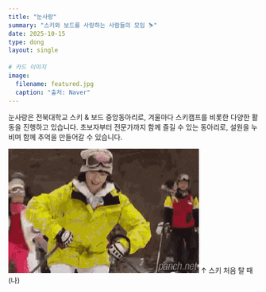 ```yaml
---
title: "눈사랑"
summary: "스키와 보드를 사랑하는 사람들의 모임 ⛷️"
date: 2025-10-15
type: dong
layout: single

# 카드 이미지
image:
  filename: featured.jpg
  caption: "출처: Naver"
---
```


<div class="text-justify">
  눈사랑은 전북대학교 스키 & 보드 중앙동아리로, 겨울마다 스키캠프를 비롯한 다양한 활동을 진행하고 있습니다.  
  초보자부터 전문가까지 함께 즐길 수 있는 동아리로, 설원을 누비며 함께 추억을 만들어갈 수 있습니다. 
</div>

![눈사랑 활동 모습(나)](snow.gif)
↑ 스키 처음 탈 때(나)